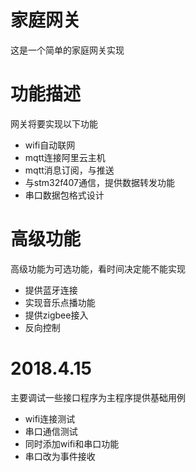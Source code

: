 # 家庭网关
这是一个简单的家庭网关实现

# 功能描述

网关将要实现以下功能

* wifi自动联网
* mqtt连接阿里云主机
* mqtt消息订阅，与推送
* 与stm32f407通信，提供数据转发功能
* 串口数据包格式设计

# 高级功能

高级功能为可选功能，看时间决定能不能实现

* 提供蓝牙连接
* 实现音乐点播功能
* 提供zigbee接入
* 反向控制


# 2018.4.15

主要调试一些接口程序为主程序提供基础用例

* wifi连接测试
* 串口通信测试
* 同时添加wifi和串口功能
* 串口改为事件接收